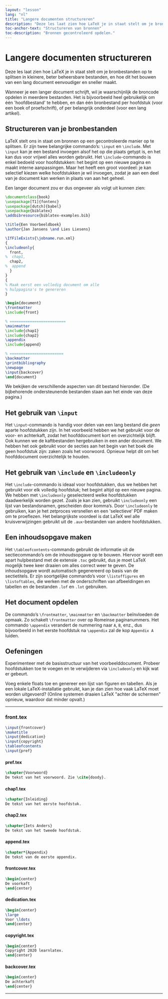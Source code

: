 ```yaml
---
layout: "lesson"
lang: "nl"
title: "Langere documenten structureren"
description: "Deze les laat zien hoe LaTeX je in staat stelt om je bronbestanden op te splitsen in kleinere, beter beheersbare bestanden, en hoe dit het bouwen van een lang document eenvoudiger en sneller maakt."
toc-anchor-text: "Structureren van bronnen"
toc-description: "Bronnen gecontroleerd opdelen."
---
```


# Langere documenten structureren

<script>
runlatex.preincludes = {
 "pre0": {
    "pre1": "front.tex",
    "pre2": "pref.tex",
    "pre3": "chap1.tex",
    "pre4": "chap2.tex",
    "pre5": "append.tex",
    "pre6": "frontcover.tex",
    "pre7": "dedication.tex",
    "pre8": "copyright.tex",
    "pre9": "backcover.tex",
   }
}
</script>

<span class="summary">Deze les laat zien hoe LaTeX je in staat stelt om je bronbestanden op te splitsen in kleinere, beter beheersbare bestanden, en hoe dit het bouwen van een lang document eenvoudiger en sneller maakt.</span>

Wanneer je een langer document schrijft, wil je waarschijnlijk de broncode opdelen in meerdere bestanden.
Het is bijvoorbeeld heel gebruikelijk om één 'hoofdbestand' te hebben, en dan één bronbestand per hoofdstuk (voor een boek of proefschrift), of per belangrijk onderdeel (voor een lang artikel).

## Structureren van je bronbestanden

LaTeX stelt ons in staat om bronnen op een gecontroleerde manier op te splitsen.
Er zijn twee belangrijke commando’s: `\input` en `\include`.
Met `\input` kan je een bestand invoegen alsof het op die plaats getypt is, en het kan dus voor vrijwel alles worden gebruikt.
Het `\include`-commando is enkel bedoeld voor hoofdstukken: het begint op een nieuwe pagina en maakt interne aanpassingen.
Maar het heeft een groot voordeel: je kan selectief kiezen welke hoofdstukken je wil invoegen, zodat je aan een deel van je document kan werken in plaats van aan het geheel.

Een langer document zou er dus ongeveer als volgt uit kunnen zien:

<!-- pre0 {% raw %} -->
```latex
\documentclass{book}
\usepackage[T1]{fontenc}
\usepackage[dutch]{babel}
\usepackage{biblatex}
\addbibresource{biblatex-examples.bib}

\title{Een Voorbeeldboek}
\author{Jan Jansens \and Lies Liesens}

\IfFileExists{\jobname.run.xml}
{
\includeonly{
  front,
%  chap1,
  chap2,
%  append
  }
}
{
% Maak eerst een volledig document om alle
% hulppagina's te genereren
}

\begin{document}
\frontmatter
\include{front}

% =========================
\mainmatter
\include{chap1}
\include{chap2}
\appendix
\include{append}

% ========================
\backmatter
\printbibliography
\newpage
\input{backcover}
\end{document}
```
<!-- {% endraw %} -->

We bekijken de verschillende aspecten van dit bestand hieronder.
(De bijbehorende ondersteunende bestanden staan aan het einde van deze pagina.)

## Het gebruik van `\input`

Het `\input`-commando is handig voor delen van een lang bestand die _geen_ aparte hoofdstukken zijn.
In het voorbeeld hebben we het gebruikt voor de voor- en achterkaft, zodat het hoofddocument kort en overzichtelijk blijft.
Ook kunnen we de kaftbestanden hergebruiken in een ander document.
We hebben het ook gebruikt voor de secties aan het begin van het boek die geen hoofdstuk zijn: zaken zoals het voorwoord.
Opnieuw helpt dit om het hoofddocument overzichtelijk te houden.

## Het gebruik van `\include` en `\includeonly`

Het `\include`-commando is ideaal voor hoofdstukken, dus we hebben het gebruikt voor elk volledig hoofdstuk;
het begint altijd op een nieuwe pagina.
We hebben met `\includeonly` geselecteerd welke hoofdstukken daadwerkelijk worden gezet.
Zoals je kan zien, gebruikt `\includeonly` een lijst van bestandsnamen, gescheiden door komma’s.
Door `\includeonly` te gebruiken, kan je het zetproces versnellen en een 'selectieve' PDF maken om te proeflezen.
Het belangrijkste voordeel is dat LaTeX wel alle kruisverwijzingen gebruikt uit de `.aux`-bestanden van andere hoofdstukken.

## Een inhoudsopgave maken

Het `\tableofcontents`-commando gebruikt de informatie uit de sectiecommando’s om de inhoudsopgave op te bouwen.
Hiervoor wordt een apart hulpbestand met de extensie `.toc` gebruikt, dus je moet LaTeX mogelijk twee keer draaien om alles correct weer te geven.
De inhoudsopgave wordt automatisch gegenereerd op basis van de sectietitels.
Er zijn soortgelijke commando’s voor `\listoffigures` en `\listoftables`, die werken met de onderschriften van afbeeldingen en tabellen en de bestanden `.lof` en `.lot` gebruiken.

## Het document opdelen

De commando’s `\frontmatter`, `\mainmatter` en `\backmatter` beïnvloeden de opmaak.
Zo schakelt `\frontmatter` over op Romeinse paginanummers.
Het commando `\appendix` verandert de nummering naar `A`, `B`, enz., dus bijvoorbeeld in het eerste hoofdstuk na `\appendix` zal de kop `Appendix A` luiden.

## Oefeningen

Experimenteer met de basisstructuur van het voorbeelddocument.
Probeer hoofdstukken toe te voegen en te verwijderen via `\includeonly` en kijk wat er gebeurt.

Voeg enkele floats toe en genereer een lijst van figuren en tabellen.
Als je een lokale LaTeX-installatie gebruikt, kan je dan zien hoe vaak LaTeX moet worden uitgevoerd?
(Online systemen draaien LaTeX "achter de schermen" opnieuw, waardoor dat minder opvalt.)

----

### front.tex
<!-- pre1 {% raw %} -->
```latex
\input{frontcover}
\maketitle
\input{dedication}
\input{copyright}
\tableofcontents
\input{pref}
```
<!-- {% endraw %} -->

#### pref.tex
<!-- pre2 {% raw %} -->
```latex
\chapter{Voorwoord}
De tekst van het voorwoord. Zie \cite{doody}.
```
<!-- {% endraw %} -->

#### chap1.tex
<!-- pre3 {% raw %} -->
```latex
\chapter{Inleiding}
De tekst van het eerste hoofdstuk.
```
<!-- {% endraw %} -->

#### chap2.tex
<!-- pre4 {% raw %} -->
```latex
\chapter{Iets Anders}
De tekst van het tweede hoofdstuk.
```
<!-- {% endraw %} -->

#### append.tex
<!-- pre5 {% raw %} -->
```latex
\chapter*{Appendix}
De tekst van de eerste appendix.
```
<!-- {% endraw %} -->

#### frontcover.tex
<!-- pre6 {% raw %} -->
```latex
\begin{center}
De voorkaft
\end{center}
```
<!-- {% endraw %} -->

#### dedication.tex
<!-- pre7 {% raw %} -->
```latex
\begin{center}
\large
Voor \ldots
\end{center}
```
<!-- {% endraw %} -->

#### copyright.tex
<!-- pre8 {% raw %} -->
```latex
\begin{center}
Copyright 2020 learnlatex.
\end{center}
```
<!-- {% endraw %} -->

#### backcover.tex
<!-- pre9 {% raw %} -->
```latex
\begin{center}
De achterkaft
\end{center}
```
<!-- {% endraw %} -->

----
